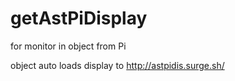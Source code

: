 # getAstPiDisplay
for monitor in object from Pi

object auto loads display to http://astpidis.surge.sh/
